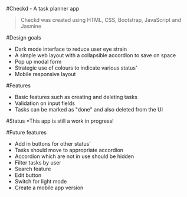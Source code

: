 #Checkd - A task planner app
> Checkd was created using HTML, CSS, Bootstrap, JavaScript and Jasmine

#Design goals
* Dark mode interface to reduce user eye strain
* A simple web layout with a collapsible accordion to save on space
* Pop up modal form 
* Strategic use of colours to indicate various status'
* Mobile responsive layout

#Features
* Basic features such as creating and deleting tasks
* Validation on input fields
* Tasks can be marked as "done" and also deleted from the UI

#Status
*This app is still a work in progress!

#Future features
* Add in buttons for other status'
* Tasks should move to appropriate accordion
* Accordion which are not in use should be hidden
* Filter tasks by user
* Search feature
* Edit button
* Switch for light mode
* Create a mobile app version
